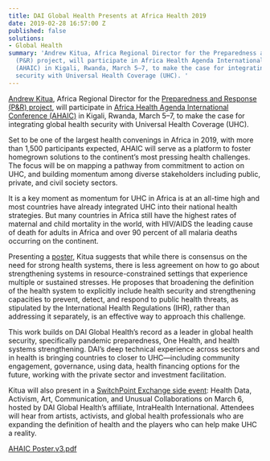 ```yaml
---
title: DAI Global Health Presents at Africa Health 2019
date: 2019-02-28 16:57:00 Z
published: false
solutions:
- Global Health
summary: 'Andrew Kitua, Africa Regional Director for the Preparedness and Response
  (P&R) project, will participate in Africa Health Agenda International Conference
  (AHAIC) in Kigali, Rwanda, March 5–7, to make the case for integrating global health
  security with Universal Health Coverage (UHC). '
---
```


[Andrew Kitua](https://www.facebook.com/watch/?v=10156338078985797), Africa Regional Director for the [Preparedness and Response (P&R) project](https://www.dai.com/our-work/projects/worldwide-preparedness-and-response-pr), will participate in [Africa Health Agenda International Conference (AHAIC)](https://ahaic.org/) in Kigali, Rwanda, March 5–7, to make the case for integrating global health security with Universal Health Coverage (UHC). 

Set to be one of the largest health convenings in Africa in 2019, with more than 1,500 participants expected, AHAIC will serve as a platform to foster homegrown solutions to the continent’s most pressing health challenges. The focus will be on mapping a pathway from commitment to action on UHC, and building momentum among diverse stakeholders including public, private, and civil society sectors. 

It is a key moment as momentum for UHC in Africa is at an all-time high and most countries have already integrated UHC into their national health strategies. But many countries in Africa still have the highest rates of maternal and child mortality in the world, with HIV/AIDS the leading cause of death for adults in Africa and over 90 percent of all malaria deaths occurring on the continent.

Presenting a [poster](/uploads/AHAIC%20Poster.v3.pdf), Kitua suggests that while there is consensus on the need for strong health systems, there is less agreement on how to go about strengthening systems in resource-constrained settings that experience multiple or sustained stresses. He proposes that broadening the definition of the health system to explicitly include health security and strengthening capacities to prevent, detect, and respond to public health threats, as stipulated by the International Health Regulations (IHR), rather than addressing it separately, is an effective way to approach this challenge. 

This work builds on DAI Global Health’s record as a leader in global health security, specifically pandemic preparedness, One Health, and health systems strengthening. DAI’s deep technical experience across sectors and in health is bringing countries to closer to UHC—including community engagement, governance, using data, health financing options for the future, working with the private sector and investment facilitation. 

Kitua will also present in a [SwitchPoint Exchange side event](https://www.intrahealth.org/events/africa-health-agenda-international-conference): Health Data, Activism, Art, Communication, and Unusual Collaborations on March 6, hosted by DAI Global Health’s affiliate, IntraHealth International. Attendees will hear from artists, activists, and global health professionals who are expanding the definition of health and the players who can help make UHC a reality. 

[AHAIC Poster.v3.pdf](/uploads/AHAIC%20Poster.v3.pdf)